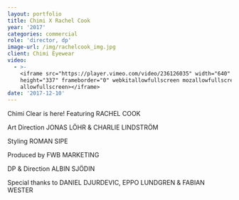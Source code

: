 ```yaml
---
layout: portfolio
title: Chimi X Rachel Cook
year: '2017'
categories: commercial
role: 'director, dp'
image-url: /img/rachelcook_img.jpg
client: Chimi Eyewear
video:
  - >-
    <iframe src="https://player.vimeo.com/video/236126035" width="640"
    height="337" frameborder="0" webkitallowfullscreen mozallowfullscreen
    allowfullscreen></iframe>
date: '2017-12-10'
---
```

Chimi Clear is here! Featuring RACHEL COOK

Art Direction JONAS LÖHR & CHARLIE LINDSTRÖM

Styling ROMAN SIPE

Produced by FWB MARKETING

DP & Direction ALBIN SJÖDIN

Special thanks to DANIEL DJURDEVIC, EPPO LUNDGREN & FABIAN WESTER

